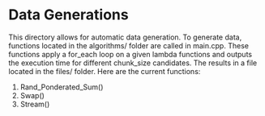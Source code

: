 # Data Generations

This directory allows for automatic data generation. To generate data, functions located in the algorithms/ folder are called in main.cpp.
These functions apply a for_each loop on a given lambda functions and outputs the execution time for different chunk_size candidates. The results
in a file located in the files/ folder. Here are the current functions:

1. Rand_Ponderated_Sum()
1. Swap()
1. Stream()
